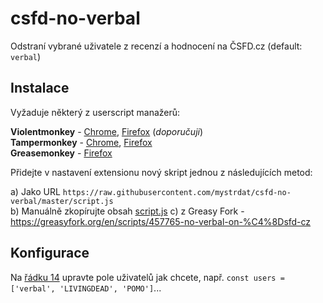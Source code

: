 # csfd-no-verbal
Odstraní vybrané uživatele z recenzí a hodnocení na ČSFD.cz (default: `verbal`)

## Instalace
Vyžaduje některý z userscript manažerů:

**Violentmonkey** - [Chrome](https://chrome.google.com/webstore/detail/violentmonkey/jinjaccalgkegednnccohejagnlnfdag), [Firefox](https://addons.mozilla.org/en-US/firefox/addon/violentmonkey/) (*doporučuji*)  
**Tampermonkey** - [Chrome](https://chrome.google.com/webstore/detail/tampermonkey/dhdgffkkebhmkfjojejmpbldmpobfkfo), [Firefox](https://addons.mozilla.org/en-US/firefox/addon/tampermonkey/)  
**Greasemonkey** - [Firefox](https://addons.mozilla.org/en-US/firefox/addon/greasemonkey/)

Přidejte v nastavení extensionu nový skript jednou z následujících metod:

a) Jako URL `https://raw.githubusercontent.com/mystrdat/csfd-no-verbal/master/script.js`  
b) Manuálně zkopírujte obsah [script.js](./script.js)
c) z Greasy Fork - https://greasyfork.org/en/scripts/457765-no-verbal-on-%C4%8Dsfd-cz


## Konfigurace

Na [řádku 14](https://github.com/mystrdat/csfd-no-verbal/blob/master/script.js#L14) upravte pole uživatelů jak chcete, např. `const users = ['verbal', 'LIVINGDEAD', 'POMO']`...
